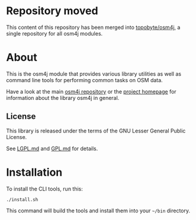 # Repository moved

This content of this repository has been merged into
[topobyte/osm4j](https://github.com/topobyte/osm4j), a single
repository for all osm4j modules.

# About

This is the osm4j module that provides various library utilities as well as
command line tools for performing common tasks on OSM data.

Have a look at the main [osm4j repository](https://github.com/topobyte/osm4j) or
the [project homepage](http://www.jaryard.com/projects/osm4j/index.html) for
information about the library osm4j in general.

## License

This library is released under the terms of the GNU Lesser General Public
License.

See [LGPL.md](LGPL.md) and [GPL.md](GPL.md) for details.

# Installation

To install the CLI tools, run this:

    ./install.sh

This command will build the tools and install them into your `~/bin`
directory.
